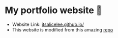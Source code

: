 # My portfolio website 🚀

- Website Link: [itsalicelee.github.io/](itsalicelee.github.io/)
- This website is modified from this amazing [repo](https://github.com/rammcodes/Dopefolio)

